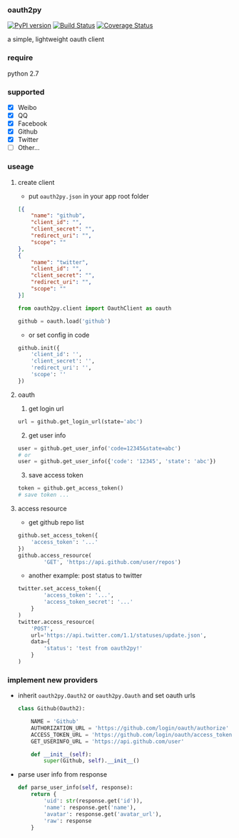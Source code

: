 
### oauth2py
[![PyPI version]][PyPI]
[![Build Status]][Travis CI]
[![Coverage Status]][Coverage]

a simple, lightweight oauth client

### require

python 2.7

### supported
- [x] Weibo
- [x] QQ
- [x] Facebook
- [x] Github
- [x] Twitter
- [ ] Other...

### useage
1. create client
    - put `oauth2py.json` in your app root folder

    ```json
    [{
        "name": "github",
        "client_id": "",
        "client_secret": "",
        "redirect_uri": "",
        "scope": ""
    },
    {
        "name": "twitter",
        "client_id": "",
        "client_secret": "",
        "redirect_uri": "",
        "scope": ""
    }]
    ```

    ```python
    from oauth2py.client import OauthClient as oauth

    github = oauth.load('github')
    ```
    - or set config in code

    ```python
    github.init({
        'client_id': '',
        'client_secret': '',
        'redirect_uri': '',
        'scope': ''
    })
    ```
2. oauth
    1. get login url

    ```python
    url = github.get_login_url(state='abc')
    ```

    2. get user info

    ```python
    user = github.get_user_info('code=12345&state=abc')
    # or
    user = github.get_user_info({'code': '12345', 'state': 'abc'})
    ```

    3. save access token

    ```python
    token = github.get_access_token()
    # save token ...
    ```

3. access resource
    - get github repo list

    ```python
    github.set_access_token({
        'access_token': '...'
    })
    github.access_resource(
            'GET', 'https://api.github.com/user/repos')
    ```

    - another example: post status to twitter

    ```python
    twitter.set_access_token({
            'access_token': '...',
            'access_token_secret': '...'
        }
    )
    twitter.access_resource(
        'POST',
        url='https://api.twitter.com/1.1/statuses/update.json',
        data={
            'status': 'test from oauth2py!'
        }
    )
    ```

### implement new providers
- inherit `oauth2py.Oauth2` or `oauth2py.Oauth` and set oauth urls

    ```python
    class Github(Oauth2):

        NAME = 'Github'
        AUTHORIZATION_URL = 'https://github.com/login/oauth/authorize'
        ACCESS_TOKEN_URL = 'https://github.com/login/oauth/access_token'
        GET_USERINFO_URL = 'https://api.github.com/user'

        def __init__(self):
            super(Github, self).__init__()

    ```

- parse user info from response

    ```python
    def parse_user_info(self, response):
        return {
            'uid': str(response.get('id')),
            'name': response.get('name'),
            'avatar': response.get('avatar_url'),
            'raw': response
        }
    ```


[PyPI]:              https://pypi.python.org/pypi/oauth2py
[PyPI version]:      https://img.shields.io/pypi/v/oauth2py.svg?style=flat
[Build Status]:      https://img.shields.io/travis/shadowsocks/shadowsocks/master.svg?style=flat
[Travis CI]:         https://travis-ci.org/caoyue/oauth2py
[Coverage Status]:   https://coveralls.io/repos/github/caoyue/oauth2py/badge.svg?branch=master
[Coverage]:          https://coveralls.io/github/caoyue/oauth2py?branch=master
